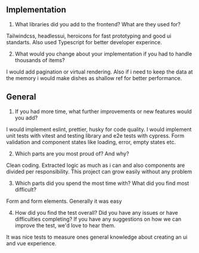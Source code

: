 ## Implementation

1. What libraries did you add to the frontend? What are they used for?

Tailwindcss, headlessui, heroicons for fast prototyping and good ui standarts.
Also used Typescript for better developer experince.

2. What would you change about your implementation if you had to handle thousands of items?

I would add pagination or virtual rendering. Also if i need to keep the data at the memory i would make dishes as shallow ref for better performance.

## General

1. If you had more time, what further improvements or new features would you add?

I would implement eslint, prettier, husky for code quality. 
I would implement unit tests with vitest and testing library and e2e tests with cypress.
Form validation and component states like loading, error, empty states etc.

2. Which parts are you most proud of? And why?

Clean coding. Extracted logic as much as i can and also components are divided per responsibility.
This project can grow easily without any problem

3. Which parts did you spend the most time with? What did you find most difficult?

Form and form elements. Generally it was easy

4. How did you find the test overall? Did you have any issues or have difficulties completing? If you have any suggestions on how we can improve the test, we'd love to hear them.

It was nice tests to measure ones general knowledge about creating an ui and vue experience.